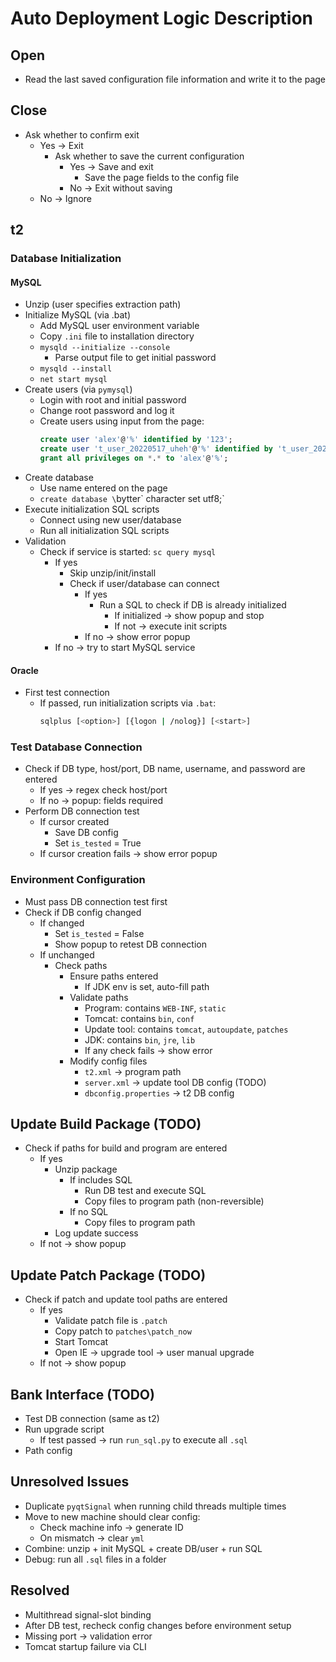 # Auto Deployment Logic Description

## Open
- Read the last saved configuration file information and write it to the page

## Close
- Ask whether to confirm exit
  - Yes → Exit
    - Ask whether to save the current configuration
      - Yes → Save and exit
        - Save the page fields to the config file
      - No → Exit without saving
  - No → Ignore

## t2

### Database Initialization

#### MySQL
- Unzip (user specifies extraction path)
- Initialize MySQL (via .bat)
  - Add MySQL user environment variable
  - Copy `.ini` file to installation directory
  - `mysqld --initialize --console`
    - Parse output file to get initial password
  - `mysqld --install`
  - `net start mysql`
- Create users (via `pymysql`)
  - Login with root and initial password
  - Change root password and log it
  - Create users using input from the page:
    ```sql
    create user 'alex'@'%' identified by '123';
    create user 't_user_20220517_uheh'@'%' identified by 't_user_20220517_uheh';
    grant all privileges on *.* to 'alex'@'%';
    ```
- Create database
  - Use name entered on the page
  - `create database \`bytter\` character set utf8;`
- Execute initialization SQL scripts
  - Connect using new user/database
  - Run all initialization SQL scripts
- Validation
  - Check if service is started: `sc query mysql`
    - If yes
      - Skip unzip/init/install
      - Check if user/database can connect
        - If yes
          - Run a SQL to check if DB is already initialized
            - If initialized → show popup and stop
            - If not → execute init scripts
        - If no → show error popup
    - If no → try to start MySQL service

#### Oracle
- First test connection
  - If passed, run initialization scripts via `.bat`:
    ```sh
    sqlplus [<option>] [{logon | /nolog}] [<start>]
    ```

### Test Database Connection
- Check if DB type, host/port, DB name, username, and password are entered
  - If yes → regex check host/port
  - If no → popup: fields required
- Perform DB connection test
  - If cursor created
    - Save DB config
    - Set `is_tested` = True
  - If cursor creation fails → show error popup

### Environment Configuration
- Must pass DB connection test first
- Check if DB config changed
  - If changed
    - Set `is_tested` = False
    - Show popup to retest DB connection
  - If unchanged
    - Check paths
      - Ensure paths entered
        - If JDK env is set, auto-fill path
      - Validate paths
        - Program: contains `WEB-INF`, `static`
        - Tomcat: contains `bin`, `conf`
        - Update tool: contains `tomcat`, `autoupdate`, `patches`
        - JDK: contains `bin`, `jre`, `lib`
        - If any check fails → show error
      - Modify config files
        - `t2.xml` → program path
        - `server.xml` → update tool DB config (TODO)
        - `dbconfig.properties` → t2 DB config

## Update Build Package (TODO)
- Check if paths for build and program are entered
  - If yes
    - Unzip package
      - If includes SQL
        - Run DB test and execute SQL
        - Copy files to program path (non-reversible)
      - If no SQL
        - Copy files to program path
    - Log update success
  - If not → show popup

## Update Patch Package (TODO)
- Check if patch and update tool paths are entered
  - If yes
    - Validate patch file is `.patch`
    - Copy patch to `patches\patch_now`
    - Start Tomcat
    - Open IE → upgrade tool → user manual upgrade
  - If not → show popup

## Bank Interface (TODO)
- Test DB connection (same as t2)
- Run upgrade script
  - If test passed → run `run_sql.py` to execute all `.sql`
- Path config

## Unresolved Issues
- Duplicate `pyqtSignal` when running child threads multiple times
- Move to new machine should clear config:
  - Check machine info → generate ID
  - On mismatch → clear `yml`
- Combine: unzip + init MySQL + create DB/user + run SQL
- Debug: run all `.sql` files in a folder

## Resolved
- Multithread signal-slot binding
- After DB test, recheck config changes before environment setup
- Missing port → validation error
- Tomcat startup failure via CLI